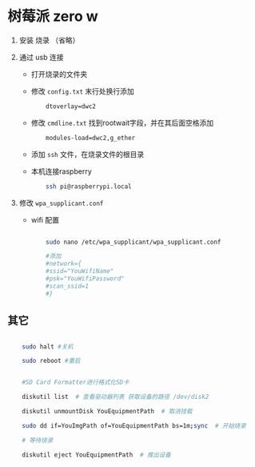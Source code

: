 # 树莓派 zero w

1. 安装 烧录 （省略）

2. 通过 usb 连接

    * 打开烧录的文件夹

    * 修改 `config.txt` 末行处换行添加

        ```txt
            dtoverlay=dwc2
        ```

    * 修改 `cmdline.txt` 找到rootwait字段，并在其后面空格添加

        ```txt
            modules-load=dwc2,g_ether
        ```

    * 添加 `ssh` 文件，在烧录文件的根目录

    * 本机连接raspberry

        ```sh
            ssh pi@raspberrypi.local
        ```

3. 修改 `wpa_supplicant.conf`

    * wifi 配置

        ```sh

            sudo nano /etc/wpa_supplicant/wpa_supplicant.conf

            #添加
            #network={
            #ssid="YouWifiName"
            #psk="YouWifiPassword"
            #scan_ssid=1
            #}

        ```

## 其它

```sh

    sudo halt #关机

    sudo reboot #重启

```

```sh

    #SD Card Formatter进行格式化SD卡

    diskutil list  # 查看驱动器列表 获取设备的路径 /dev/disk2

    diskutil unmountDisk YouEquipmentPath  # 取消挂载

    sudo dd if=YouImgPath of=YouEquipmentPath bs=1m;sync  # 开始烧录

    # 等待烧录

    diskutil eject YouEquipmentPath  # 推出设备

```

